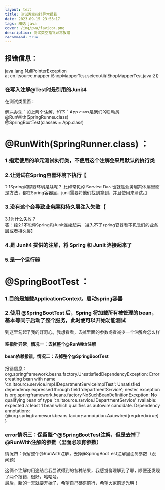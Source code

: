 ```yaml
---
layout: text
title: 测试类空指针异常报错
date: 2023-09-15 23:53:17
tags: 精选 java
cover: /img/pwa/favicon.png
description: 测试类空指针异常报错
recommend: true
---
```

<h2>报错信息：</h2>
<p>java.lang.NullPointerException<br>
at cn.itsource.mapper.IShopMapperTest.selectAll(IShopMapperTest.java:21)</p>
<h3>在写入注解@Test时是引用的Junit4</h3>
<p>在测试类里面：</p>
<p>解决办法：加上两个注解，如下：App.class是我们的启动类<br>
@RunWith(SpringRunner.class)<br>
@SpringBootTest(classes = App.class)</p>
<h1>@RunWith(SpringRunner.class) ：</h1>
<h3>1.指定使用的单元测试执行类，不使用这个注解会采用默认的执行类</h3>
<h3>2.让测试在Spring容器环境下执行【</h3>
<p>2.1Spring的容器环境是啥呢？ 比如常见的 Service Dao 也就是业务层实体层里面是方法，都在Spring容器里，junit需要将他们找到拿到，并且使用来测试。】</p>
<h3>3.没有这个会导致业务层和持久层注入失败【</h3>
<p>3.1为什么失败？<br>
答：接2.1不能将Spring和Junit连接起来，进入不了spring容器看不见我们的业务层或者持久层】</p>
<h3>4.是 Junit4 提供的注解，将 Spring 和 Junit 连接起来了</h3>
<h3>5.是一个运行器</h3>
<h1>@SpringBootTest ：</h1>
<h3>1.目的是加载ApplicationContext，启动spring容器</h3>
<h3>2.使用 @SpringBootTest 后，Spring 将加载所有被管理的 bean，基本等同于启动了整个服务，此时便可以开始功能测试</h3>
<p>到这里勾起了我的好奇心，我想看看，去掉里面的参数或者减少一个注解会怎么样</p>
<h4>空指针异常，情况一：去掉整个@RunWith注解</h4>
<h4>bean依赖报错，情况二：去掉整个@SpringBootTest</h4>
<p>报错信息：org.springframework.beans.factory.UnsatisfiedDependencyException: Error creating bean with name 'cn.itsource.service.impl.IDepartmentServiceImplTest': Unsatisfied dependency expressed through field 'departmentService'; nested exception is org.springframework.beans.factory.NoSuchBeanDefinitionException: No qualifying bean of type 'cn.itsource.service.IDepartmentService' available: expected at least 1 bean which qualifies as autowire candidate. Dependency annotations: {@org.springframework.beans.factory.annotation.Autowired(required=true)}</p>
<h3>error情况三：保留整个@SpringBootTest注解，但是去掉了@RunWith注解的参数（里面必须有参数）</h3>
<p>情况四：保留整个@RunWith注解，去掉@SpringBootTest注解里面的参数（没问题）</p>
<p>这俩个注解的用途结合我尝试得到的各种结果，我感觉俺理解到了耶，顺便还发现了两个报错，很好，哈哈哈。<br>
最后，新的一天就要开始了，希望自己砥砺前行，希望大家前途光明！</p>